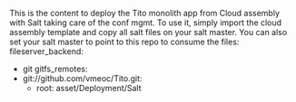 This is the content to deploy the Tito monolith app from Cloud assembly with Salt taking care of the conf mgmt.
To use it, simply import the cloud assembly template and copy all salt files on your salt master.
You can also set your salt master to point to this repo to consume the files:
fileserver_backend:
  - git
gitfs_remotes:
   - git://github.com/vmeoc/Tito.git:
     - root: asset/Deployment/Salt
